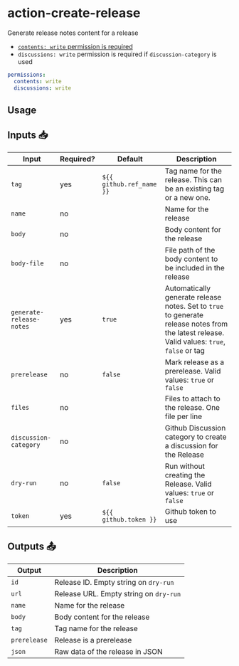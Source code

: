 # action-create-release

Generate release notes content for a release

* [`contents: write` permission is required](https://github.com/orgs/community/discussions/79377)
* `discussions: write` permission is required if `discussion-category` is used

```yaml
permissions:
  contents: write
  discussions: write
```

## Usage

## Inputs 📥

| Input | Required? | Default | Description |
| ----- | --------- | ------- | ----------- |
| `tag` | yes | `${{ github.ref_name }}` | Tag name for the release. This can be an existing tag or a new one. |
| `name` | no | | Name for the release |
| `body` | no | | Body content for the release |
| `body-file` | no | | File path of the body content to be included in the release |
| `generate-release-notes` | yes | `true` | Automatically generate release notes. Set to `true` to generate release notes from the latest release. Valid values: `true`, `false` or tag |
| `prerelease` | no | `false` | Mark release as a prerelease.  Valid values: `true` or `false` |
| `files` | no | | Files to attach to the release. One file per line |
| `discussion-category` | no | | Github Discussion category to create a discussion for the Release |
| `dry-run` | no | `false` | Run without creating the Release. Valid values: `true` or `false` |
| `token` | yes | `${{ github.token }}` | Github token to use |

## Outputs 📤

| Output | Description |
| ------ | ----------- |
| `id` | Release ID. Empty string on `dry-run` |
| `url` | Release URL. Empty string on `dry-run` |
| `name` | Name for the release |
| `body` | Body content for the release |
| `tag` |  Tag name for the release |
| `prerelease` | Release is a prerelease |
| `json` | Raw data of the release in JSON |
